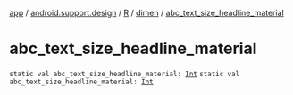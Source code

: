 [app](../../../index.md) / [android.support.design](../../index.md) / [R](../index.md) / [dimen](index.md) / [abc_text_size_headline_material](.)

# abc_text_size_headline_material

`static val abc_text_size_headline_material: `[`Int`](https://kotlinlang.org/api/latest/jvm/stdlib/kotlin/-int/index.html)
`static val abc_text_size_headline_material: `[`Int`](https://kotlinlang.org/api/latest/jvm/stdlib/kotlin/-int/index.html)
